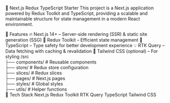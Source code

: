 🚀 Next.js Redux TypeScript Starter
This project is a Next.js application powered by Redux Toolkit and TypeScript, providing a scalable and maintainable structure for state management in a modern React environment.

📌 Features
🔥 Next.js 14+ – Server-side rendering (SSR) & static site generation (SSG)
🎯 Redux Toolkit – Efficient state management
📌 TypeScript – Type safety for better development experience
💡 RTK Query – Data fetching with caching & revalidation
🎨 Tailwind CSS (optional) – For styling
/src  
  ├── components/       # Reusable components  
  ├── store/           # Redux store configuration  
  ├── slices/          # Redux slices  
  ├── pages/           # Next.js pages  
  ├── styles/          # Global styles  
  ├── utils/           # Helper functions  
🔗 Tech Stack
Next.js
Redux Toolkit
RTK Query
TypeScript
Tailwind CSS
